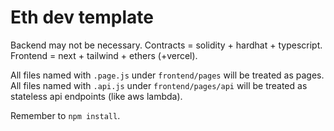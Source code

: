 # Eth dev template

Backend may not be necessary.
Contracts = solidity + hardhat + typescript.
Frontend = next + tailwind + ethers (+vercel).

All files named with `.page.js` under `frontend/pages` will be treated as pages.
All files named with `.api.js` under `frontend/pages/api` will be treated as stateless api endpoints (like aws lambda).

Remember to `npm install`.
